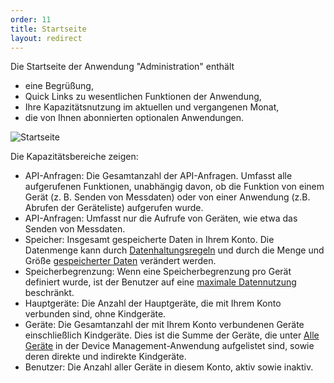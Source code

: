 ```yaml
---
order: 11
title: Startseite
layout: redirect
---
```



<a name="home"></a>

Die Startseite der Anwendung "Administration" enthält

*   eine Begrüßung,
*   Quick Links zu wesentlichen Funktionen der Anwendung,
*   Ihre Kapazitätsnutzung im aktuellen und vergangenen Monat,
*   die von Ihnen abonnierten optionalen Anwendungen.

<img src="/guides/images/benutzerhandbuch/admin-home-screen.png" alt="Startseite" style="max-width: 100%">

Die Kapazitätsbereiche zeigen:

*   API-Anfragen: Die Gesamtanzahl der API-Anfragen. Umfasst alle aufgerufenen Funktionen, unabhängig davon, ob die Funktion von einem Gerät (z. B. Senden von Messdaten) oder von einer Anwendung (z.B. Abrufen der Geräteliste) aufgerufen wurde.
*   API-Anfragen: Umfasst nur die Aufrufe von Geräten, wie etwa das Senden von Messdaten.
*   Speicher: Insgesamt gespeicherte Daten in Ihrem Konto. Die Datenmenge kann durch [Datenhaltungsregeln](#retention) und durch die Menge und Größe [gespeicherter Daten](#files) verändert werden.
*   Speicherbegrenzung: Wenn eine Speicherbegrenzung pro Gerät definiert wurde, ist der Benutzer auf eine [maximale Datennutzung](/guides#benutzerhandbuch/enterprise-edition#storage-quota) beschränkt.
*   Hauptgeräte: Die Anzahl der Hauptgeräte, die mit Ihrem Konto verbunden sind, ohne Kindgeräte.
*   Geräte: Die Gesamtanzahl der mit Ihrem Konto verbundenen Geräte einschließlich Kindgeräte. Dies ist die Summe der Geräte, die unter [Alle Geräte](/guides/users-guide/device-management#viewing-devices) in der Device Management-Anwendung aufgelistet sind, sowie deren direkte und indirekte Kindgeräte.
*   Benutzer: Die Anzahl aller Geräte in diesem Konto, aktiv sowie inaktiv.

